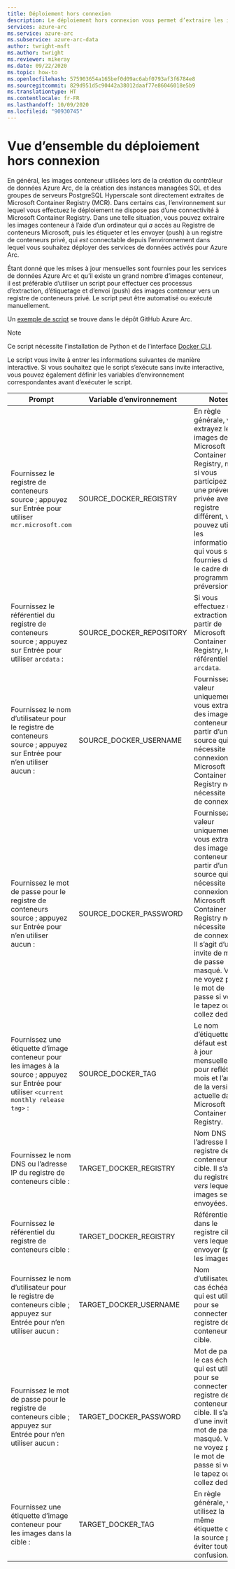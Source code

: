 ```yaml
---
title: Déploiement hors connexion
description: Le déploiement hors connexion vous permet d’extraire les images conteneur d’un registre de conteneurs privé au lieu de les extraire de Microsoft Container Registry.
services: azure-arc
ms.service: azure-arc
ms.subservice: azure-arc-data
author: twright-msft
ms.author: twright
ms.reviewer: mikeray
ms.date: 09/22/2020
ms.topic: how-to
ms.openlocfilehash: 575903654a165bef0d09ac6abf0793af3f6784e8
ms.sourcegitcommit: 829d951d5c90442a38012daaf77e86046018e5b9
ms.translationtype: HT
ms.contentlocale: fr-FR
ms.lasthandoff: 10/09/2020
ms.locfileid: "90930745"
---
```

# <a name="offline-deployment-overview"></a>Vue d’ensemble du déploiement hors connexion

En général, les images conteneur utilisées lors de la création du contrôleur de données Azure Arc, de la création des instances managées SQL et des groupes de serveurs PostgreSQL Hyperscale sont directement extraites de Microsoft Container Registry (MCR). Dans certains cas, l’environnement sur lequel vous effectuez le déploiement ne dispose pas d’une connectivité à Microsoft Container Registry.  Dans une telle situation, vous pouvez extraire les images conteneur à l’aide d’un ordinateur qui _a_ accès au Registre de conteneurs Microsoft, puis les étiqueter et les envoyer (push) à un registre de conteneurs privé, qui _est_ connectable depuis l’environnement dans lequel vous souhaitez déployer des services de données activés pour Azure Arc.

Étant donné que les mises à jour mensuelles sont fournies pour les services de données Azure Arc et qu’il existe un grand nombre d’images conteneur, il est préférable d’utiliser un script pour effectuer ces processus d’extraction, d’étiquetage et d’envoi (push) des images conteneur vers un registre de conteneurs privé.  Le script peut être automatisé ou exécuté manuellement.

Un [exemple de script](https://raw.githubusercontent.com/microsoft/azure_arc/master/arc_data_services/deploy/scripts/pull-and-push-arc-data-services-images-to-private-registry.py) se trouve dans le dépôt GitHub Azure Arc.

> [!NOTE]
> Ce script nécessite l’installation de Python et de l’interface [Docker CLI](https://docs.docker.com/install/).

Le script vous invite à entrer les informations suivantes de manière interactive.  Si vous souhaitez que le script s’exécute sans invite interactive, vous pouvez également définir les variables d’environnement correspondantes avant d’exécuter le script.

|Prompt|Variable d’environnement|Notes|
|---|---|---|
|Fournissez le registre de conteneurs source ; appuyez sur Entrée pour utiliser `mcr.microsoft.com`|SOURCE_DOCKER_REGISTRY|En règle générale, vous extrayez les images de Microsoft Container Registry, mais si vous participez à une préversion privée avec un registre différent, vous pouvez utiliser les informations qui vous sont fournies dans le cadre du programme en préversion.|
|Fournissez le référentiel du registre de conteneurs source ; appuyez sur Entrée pour utiliser `arcdata` :|SOURCE_DOCKER_REPOSITORY|Si vous effectuez une extraction à partir de Microsoft Container Registry, le référentiel est `arcdata`.|
|Fournissez le nom d’utilisateur pour le registre de conteneurs source ; appuyez sur Entrée pour n’en utiliser aucun :|SOURCE_DOCKER_USERNAME|Fournissez une valeur uniquement si vous extrayez des images conteneur à partir d’une source qui nécessite une connexion.  Microsoft Container Registry ne nécessite pas de connexion.|
|Fournissez le mot de passe pour le registre de conteneurs source ; appuyez sur Entrée pour n’en utiliser aucun :|SOURCE_DOCKER_PASSWORD|Fournissez une valeur uniquement si vous extrayez des images conteneur à partir d’une source qui nécessite une connexion.  Microsoft Container Registry ne nécessite pas de connexion. Il s’agit d’une invite de mot de passe masqué.  Vous ne voyez pas le mot de passe si vous le tapez ou le collez dedans.|
|Fournissez une étiquette d’image conteneur pour les images à la source ; appuyez sur Entrée pour utiliser `<current monthly release tag>` :|SOURCE_DOCKER_TAG|Le nom d’étiquette par défaut est mis à jour mensuellement pour refléter le mois et l’année de la version actuelle dans Microsoft Container Registry.|
|Fournissez le nom DNS ou l’adresse IP du registre de conteneurs cible :|TARGET_DOCKER_REGISTRY|Nom DNS ou l’adresse IP du registre de conteneurs cible.  Il s’agit du registre _vers_ lequel les images seront envoyées.|
|Fournissez le référentiel du registre de conteneurs cible :|TARGET_DOCKER_REGISTRY|Référentiel dans le registre cible vers lequel envoyer (push) les images.|
|Fournissez le nom d’utilisateur pour le registre de conteneurs cible ; appuyez sur Entrée pour n’en utiliser aucun :|TARGET_DOCKER_USERNAME|Nom d’utilisateur, le cas échéant, qui est utilisé pour se connecter au registre de conteneurs cible.|
|Fournissez le mot de passe pour le registre de conteneurs cible ; appuyez sur Entrée pour n’en utiliser aucun :|TARGET_DOCKER_PASSWORD|Mot de passe, le cas échéant, qui est utilisé pour se connecter au registre de conteneurs cible. Il s’agit d’une invite de mot de passe masqué.  Vous ne voyez pas le mot de passe si vous le tapez ou le collez dedans.|
|Fournissez une étiquette d’image conteneur pour les images dans la cible :|TARGET_DOCKER_TAG|En règle générale, vous utilisez la même étiquette que la source pour éviter toute confusion.|